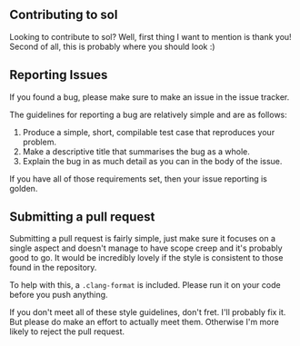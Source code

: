 ## Contributing to sol

Looking to contribute to sol? Well, first thing I want to mention is thank you!
Second of all, this is probably where you should look :)

## Reporting Issues

If you found a bug, please make sure to make an issue in the issue tracker.

The guidelines for reporting a bug are relatively simple and are as follows:

1. Produce a simple, short, compilable test case that reproduces your problem.
2. Make a descriptive title that summarises the bug as a whole.
3. Explain the bug in as much detail as you can in the body of the issue.

If you have all of those requirements set, then your issue reporting is golden.

## Submitting a pull request

Submitting a pull request is fairly simple, just make sure it focuses on a single aspect and doesn't 
manage to have scope creep and it's probably good to go. It would be incredibly lovely if the style is 
consistent to those found in the repository.

To help with this, a `.clang-format` is included. Please run it on your code before you push anything.

If you don't meet all of these style guidelines, don't fret. I'll probably fix it. But please
do make an effort to actually meet them. Otherwise I'm more likely to reject the pull request.
